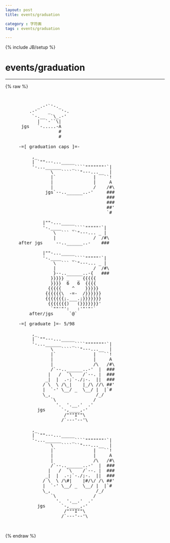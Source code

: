 ```yaml
---
layout: post
title: events/graduation
category : 字符画
tags : events/graduation
---
```

{% include JB/setup %}
# events/graduation
---
{% raw %}
<pre>


            _.-&#039;`&#039;-._
         .-&#039;    _    &#039;-.
          `-.__  `\_.-&#039;
            |  `-``\|
      jgs   `-.....-A
                    #
                    #

     -=[ graduation caps ]=-

          ,_
          | `&quot;&quot;---..._____
          &#039;-...______    _````&quot;&quot;&quot;&quot;&quot;&quot;&quot;&#039;`|
                 \   ```` ``&quot;---...__  |
                 |`              |   ``!
                 |               |     A
                 |               /    /#\
               jgs`--..______..-&#039;     ###
                                      ###
                                      ###
                                      ##&#039;
                                      `#

              |&quot;&quot;-..._____
              &#039;-.____    _````&quot;&quot;&quot;&quot;&quot;&#039;`|
                  \  ``` ``&quot;---... _ |
                  |              /  /#\
     after jgs     --..______..-    ###

              |&quot;&quot;-..._____
              &#039;-.____    _````&quot;&quot;&quot;&quot;&quot;&#039;`|
                  \  ``` ``&quot;---... _ |
                  |              /  /#\
                  }--..______..-{   ###
                 }}}}} _   _ {{{{{
                 }}}}  6   6  {{{{
                {{{{{    ^    }}}}}
               {{{{{{\  -=-  /}}}}}}
               {{{{{{{;.___.;}}}}}}}
                {{{{{{{)   (}}}}}}}&#039;
                 `&quot;&quot;&#039;&quot;&#039;:   :&#039;&quot;&#039;&quot;&#039;`
         after/jgs      `@`

     -=[ graduate ]=- 5/98

          ,_
          | `&quot;&quot;---..._____
          &#039;-...______    _````&quot;&quot;&quot;&quot;&quot;&quot;&quot;&#039;`|
                 \   ```` ``&quot;---...__  |
                 |`              |   ``!
                 |               |     A
                 |               /\   /#\
                 /`--..______..-&#039;  |  ###
                |   /  `\    /`--. |  ###
               _|  |  .-;`-./;-.  ||  ###
              / \  \ /\_|    |_/\ //\ ##&#039;
              |  `-&#039; \__/ _  \__/ |  |`#
              \_,                 /_/
                 `\              /
                   &#039;.  &#039;.__.&#039;  .&#039;
            jgs      `-,____,-&#039;
                      /&quot;&quot;&quot;I&quot;&quot;\
                     /`---&#039;--&#039;\

          ,_
          | `&quot;&quot;---..._____
          &#039;-...______    _````&quot;&quot;&quot;&quot;&quot;&quot;&quot;&#039;`|
                 \   ```` ``&quot;---...__  |
                 |`              |   ``!
                 |               |     A
                 |               /\   /#\
                 /`--..______..-&#039;  |  ###
                |   /  `\    /`--. |  ###
               _|  |  .-;`-./;-.  ||  ###
              / \  \ /\#|    |#/\/ /\ ##&#039;
              |  `-&#039; \__/ _  \__/ |  |`#
              \_,                 /_/
                 `\              /
                   &#039;.  &#039;.__.&#039;  .&#039;
            jgs      `-,____,-&#039;
                      /&quot;&quot;&quot;I&quot;&quot;\
                     /`---&#039;--&#039;\

 </pre>
{% endraw %}

